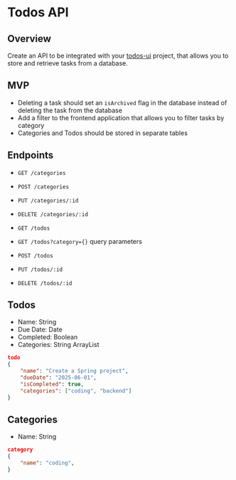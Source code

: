 # Todos API

## Overview

Create an API to be integrated with your [todos-ui](../todos-ui/) project, that allows you to store and retrieve tasks from a database.

## MVP

- Deleting a task should set an `isArchived` flag in the database instead of deleting the task from the database
- Add a filter to the frontend application that allows you to filter tasks by category
- Categories and Todos should be stored in separate tables

## Endpoints

- `GET /categories`
- `POST /categories`
- `PUT /categories/:id`
- `DELETE /categories/:id`

- `GET /todos`
- `GET /todos?category={}` query parameters
- `POST /todos`
- `PUT /todos/:id`
- `DELETE /todos/:id`

## Todos

- Name: String
- Due Date: Date
- Completed: Boolean
- Categories: String ArrayList

```json
todo
{
    "name": "Create a Spring project",
    "dueDate": "2025-06-01",
    "isCompleted": true,
    "categories": ["coding", "backend"]
}
```

## Categories

- Name: String

```json
category
{
    "name": "coding",
}
```
